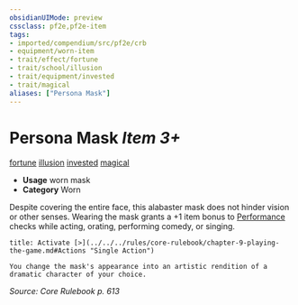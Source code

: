 ```yaml
---
obsidianUIMode: preview
cssclass: pf2e,pf2e-item
tags:
- imported/compendium/src/pf2e/crb
- equipment/worn-item
- trait/effect/fortune
- trait/school/illusion
- trait/equipment/invested
- trait/magical
aliases: ["Persona Mask"]
---
```

# Persona Mask *Item 3+*  
[fortune](fortune.md)  [illusion](illusion.md)  [invested](invested.md)  [magical](magical.md)  

- **Usage** worn mask
- **Category** Worn

Despite covering the entire face, this alabaster mask does not hinder vision or other senses. Wearing the mask grants a +1 item bonus to [Performance](../../skills.md#Performance) checks while acting, orating, performing comedy, or singing.

```ad-embed-ability
title: Activate [>](../../../rules/core-rulebook/chapter-9-playing-the-game.md#Actions "Single Action")

You change the mask's appearance into an artistic rendition of a dramatic character of your choice.
```

*Source: Core Rulebook p. 613*
